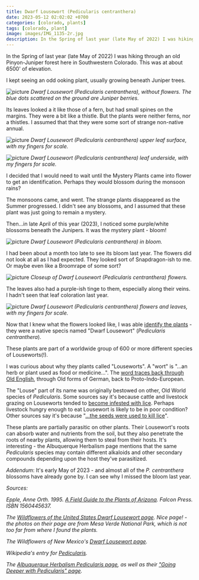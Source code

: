 ```yaml
---
title: Dwarf Lousewort (Pedicularis centranthera)
date: 2023-05-12 02:02:02 +0700
categories: [colorado, plants]
tags: [colorado, plant]
image: images/IMG_1135-2r.jpg
description: In the Spring of last year (late May of 2022) I was hiking through an old Pinyon-Juniper forest here in Southwestern Colorado. This was at about 6500′ of elevation. I kept seeing an odd ooking plant, usually growing beneath Juniper…
---
```


In the Spring of last year (late May of 2022) I was hiking through an old Pinyon-Juniper forest here in Southwestern Colorado. This was at about 6500' of elevation.

I kept seeing an odd ooking plant, usually growing beneath Juniper trees.

![picture](images/IMG_6517-r.jpg)
*Dwarf Lousewort (_Pedicularis centranthera_), without flowers. The blue dots scattered on the ground are Juniper berries.*

Its leaves looked a it like those of a fern, but had small spines on the margins. They were a bit like a thistle. But the plants were neither ferns, nor a thistles. I assumed that that they were some sort of strange non-native annual.

![picture](images/IMG_6519-r.jpg)
*Dwarf Lousewort (_Pedicularis centranthera_) upper leaf surface, with my fingers for scale.*

![picture](images/IMG_6518-r.jpg)
*Dwarf Lousewort (_Pedicularis centranthera_) leaf underside, with my fingers for scale.*

I decided that I would need to wait until the Mystery Plants came into flower to get an identification. Perhaps they would blossom during the monsoon rains?

The monsoons came, and went. The strange plants disappeared as the Summer progressed. I didn't see any blossoms, and I assumed that these plant was just going to remain a mystery.

Then...in late April of this year (2023), I noticed some purple/white blossoms beneath the Junipers. It was the mystery plant - bloom!

![picture](images/IMG_1135-r.jpg)
*Dwarf Lousewort (_Pedicularis centranthera_) in bloom.*

I had been about a month too late to see its bloom last year. The flowers did not look at all as I had expected. They looked sort of Snapdragon-ish to me. Or maybe even like a Broomrape of some sort?

![picture](images/IMG_1132-r.jpg)
*Closeup of Dwarf Lousewort (_Pedicularis centranthera_) flowers.*

The leaves also had a purple-ish tinge to them, especially along their veins. I hadn't seen that leaf coloration last year.

![picture](images/IMG_1126-r.jpg)
*Dwarf Lousewort (_Pedicularis centranthera_) flowers and leaves, with my fingers for scale.*

Now that I knew what the flowers looked like, I was able [identify the plants](https://uswildflowers.com/detail.php?SName=Pedicularis%20centranthera) - they were a native specis named "Dwarf Lousewort" (_Pedicularis centranthera_).

These plants are part of a worldwide group of 600 or more different species of Louseworts(!).

I was curious about why they plants called "Louseworts". A "wort" is "...an herb or plant used as food or medicine...". The [word traces back through Old English](https://en.wiktionary.org/wiki/wort#English), through Old forms of German, back to Proto-Indo-European.

The "Louse" part of its name was originally bestowed on other, Old World species of _Pedicularis_. Some sources say it's because cattle and livestock grazing on Louseworts tended to [become infested with lice](https://en.wikipedia.org/wiki/Pedicularis). Perhaps livestock hungry enough to eat Lousewort is likely to be in poor condition? Other sources say it's because "[...the seeds were used to kill lice](https://www.amazon.com/Field-Guide-Plants-Arizona/dp/1560445637)".

These plants are partially parasitic on other plants. Their Lousewort's roots can absorb water and nutrients from the soil, but they also penetrate the roots of nearby plants, allowing them to steal from their hosts. It's interesting - the Albuquerque Herbalism page mentions that the same _Pedicularis_ species may contain different alkaloids and other secondary compounds depending upon the host they've parasitized.

_Addendum_: It's early May of 2023 - and almost all of the _P. centranthera_ blossoms have already gone by. I can see why I missed the bloom last year.

_Sources:_

_Epple, Anne Orth. 1995. [A Field Guide to the Plants of Arizona](https://www.amazon.com/Field-Guide-Plants-Arizona/dp/1560445637). Falcon Press. ISBN 1560445637._

_The [Wildflowers of the United States Dwarf Lousewort page](https://uswildflowers.com/detail.php?SName=Pedicularis%20centranthera). Nice page! - the photos on their page are from Mesa Verde National Park, which is not too far from where I found the plants._

_The Wildflowers of New Mexico's [Dwarf Lousewort page](https://www.wildflowersnm.com/Pedicularis_centranthera.html)._

_Wikipedia's entry for [Pedicularis](https://en.wikipedia.org/wiki/Pedicularis)._

_The [Albuquerque Herbalism Pedicularis page](https://albuquerqueherbalism.com/2015/04/30/pedicularis-community-coordinator-muscular-medicine-and-gateway-to-oneself/), as well as their ["Going Deeper with Pedicularis" page](https://albuquerqueherbalism.com/2018/01/15/going-deeper-with-pedicularis/)._
